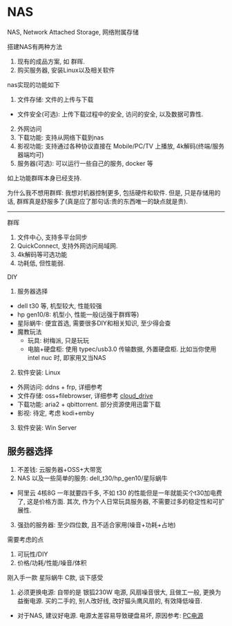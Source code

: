 # NAS

NAS, Network Attached Storage, 网络附属存储

搭建NAS有两种方法
1. 现有的成品方案, 如 群晖.
2. 购买服务器, 安装Linux以及相关软件

nas实现的功能如下
1. 文件存储: 文件的上传与下载
  - 文件安全(可选): 上传下载过程中的安全, 访问的安全, 以及数据可靠性.
2. 外网访问
3. 下载功能: 支持从网络下载到nas
4. 影视功能: 支持通过各种协议直接在 Mobile/PC/TV 上播放, 4k解码(终端/服务器端均可)
5. 服务器(可选): 可以运行一些自己的服务, docker 等

如上功能群晖本身已经支持.

为什么我不想用群辉: 我想对机器控制更多, 包括硬件和软件. 但是, 只是存储用的话, 群辉真是舒服多了(真是应了那句话:贵的东西唯一的缺点就是贵).

---

群晖
1. 文件中心, 支持多平台同步
2. QuickConnect, 支持外网访问局域网.
3. 4k解码等可选功能
4. 功耗低, 但性能弱.

DIY
1. 服务器选择
  - dell t30 等, 机型较大, 性能较强
  - hp gen10/8: 机型小, 性能一般(远强于群辉等)
  - 星际蜗牛: 便宜首选, 需要很多DIY和相关知识, 至少得会查
  - 魔教玩法
    - 玩具: 树梅派, 只是玩玩
    - 电脑+硬盘柜: 使用 typec/usb3.0 传输数据, 外置硬盘柜. 比如当你使用 intel nuc 时, 即家用又当NAS
2. 软件安装: Linux
  - 外网访问: ddns + frp, 详细参考 []()
  - 文件存储: oss+filebrowser, 详细参考 [cloud_drive](./cloud_deive.md)
  - 下载功能: aria2 + qbittorrent. 部分资源使用迅雷下载
  - 影视: 待定, 考虑 kodi+emby
3. 软件安装: Win Server

## 服务器选择
1. 不差钱: 云服务器+OSS+大带宽
2. NAS 以及一些简单的服务: dell_t30/hp_gen10/星际蜗牛
  - 阿里云 4核8G 一年就要四千多, 不如 t30 的性能但是一年就能买个t30加电费了, 这是价格方面. 其次, 作为个人日常玩具服务器, 不需要过多的稳定性和可扩展性.
3. 强劲的服务器: 至少四位数, 且不适合家用(噪音+功耗+占地)

需要考虑的点
1. 可玩性/DIY
2. 价格/功耗/性能/噪音/体积

刚入手一款 星际蜗牛 C款, 谈下感受
1. 必须更换电源: 自带的是 银狐230W 电源, 风扇噪音很大, 且做工一般, 更换为益衡电源. 买的二手的, 别人改好线, 改好猫头鹰风扇的, 有效降低噪音.
  - 对于NAS, 建议好电源. 电源太差容易导致硬盘易坏, 原因参考: [PC电源](/doc/hardware/power.md)
